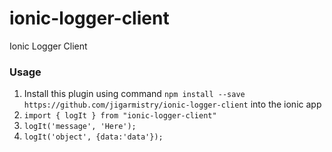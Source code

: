 # ionic-logger-client
Ionic Logger Client

### Usage
1. Install this plugin using command `npm install --save https://github.com/jigarmistry/ionic-logger-client` into the ionic app
1. `import { logIt } from "ionic-logger-client"`
1. `logIt('message', 'Here');`
1. `logIt('object', {data:'data'});`